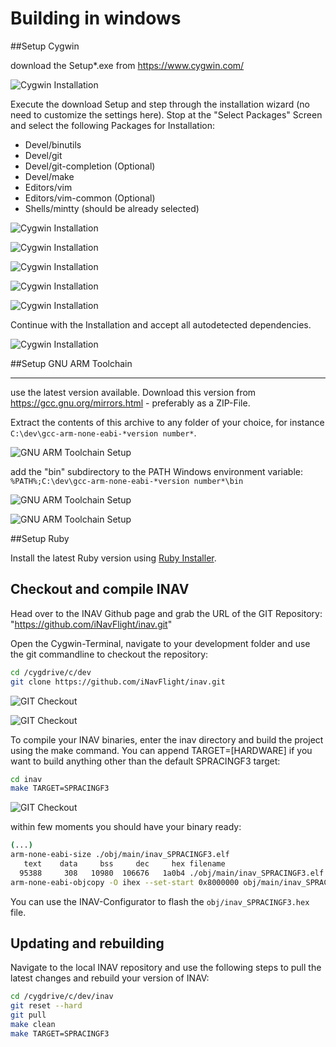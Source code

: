 # Building in windows


##Setup Cygwin

download the Setup*.exe from https://www.cygwin.com/

![Cygwin Installation](assets/001.cygwin_dl.png)

Execute the download Setup and step through the installation  wizard (no need to customize the settings here). Stop at the  "Select Packages" Screen and select the following Packages
for Installation:

- Devel/binutils
- Devel/git
- Devel/git-completion (Optional)
- Devel/make
- Editors/vim	 
- Editors/vim-common (Optional)
- Shells/mintty (should be already selected)

![Cygwin Installation](assets/004.cygwin_setup.png)

![Cygwin Installation](assets/002.cygwin_setup.png)

![Cygwin Installation](assets/003.cygwin_setup.png)

![Cygwin Installation](assets/005.cygwin_setup.png)

![Cygwin Installation](assets/006.cygwin_setup.png)


Continue with the Installation and accept all autodetected dependencies.

![Cygwin Installation](assets/007.cygwin_setup.png)


##Setup GNU ARM Toolchain

----------

use the latest version available. Download this version from https://gcc.gnu.org/mirrors.html - preferably as a ZIP-File.


Extract the contents of this archive to any folder of your choice, for instance ```C:\dev\gcc-arm-none-eabi-*version number*```.

![GNU ARM Toolchain Setup](assets/008.toolchain.png)

add the "bin" subdirectory to the PATH Windows environment variable: ```%PATH%;C:\dev\gcc-arm-none-eabi-*version number*\bin```

![GNU ARM Toolchain Setup](assets/009.toolchain_path.png)

![GNU ARM Toolchain Setup](assets/010.toolchain_path.png)

##Setup Ruby

Install the latest Ruby version using [Ruby Installer](https://rubyinstaller.org).

## Checkout and compile INAV

Head over to the INAV Github page and grab the URL of the GIT Repository: "https://github.com/iNavFlight/inav.git"

Open the Cygwin-Terminal, navigate to your development folder and use the git commandline to checkout the repository:

```bash
cd /cygdrive/c/dev
git clone https://github.com/iNavFlight/inav.git
```
![GIT Checkout](assets/011.git_checkout.png)

![GIT Checkout](assets/012.git_checkout.png)

To compile your INAV binaries, enter the inav directory and build the project using the make command. You can append TARGET=[HARDWARE] if you want to build anything other than the default SPRACINGF3 target:

```bash
cd inav
make TARGET=SPRACINGF3
```

![GIT Checkout](assets/013.compile.png)

within few moments you should have your binary ready:

```bash
(...)
arm-none-eabi-size ./obj/main/inav_SPRACINGF3.elf
   text    data     bss     dec     hex filename
  95388     308   10980  106676   1a0b4 ./obj/main/inav_SPRACINGF3.elf
arm-none-eabi-objcopy -O ihex --set-start 0x8000000 obj/main/inav_SPRACINGF3.elf obj/inav_SPRACINGF3.hex
```

You can use the INAV-Configurator to flash the ```obj/inav_SPRACINGF3.hex``` file.

## Updating and rebuilding

Navigate to the local INAV repository and use the following steps to pull the latest changes and rebuild your version of INAV:

```bash
cd /cygdrive/c/dev/inav
git reset --hard
git pull
make clean
make TARGET=SPRACINGF3
```
